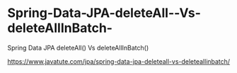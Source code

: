 # Spring-Data-JPA-deleteAll--Vs-deleteAllInBatch-
Spring Data JPA deleteAll() Vs deleteAllInBatch()


https://www.javatute.com/jpa/spring-data-jpa-deleteall-vs-deleteallinbatch/

